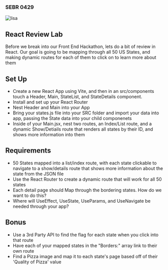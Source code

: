 ### SEBR 0429

![lisa](https://m.media-amazon.com/images/M/MV5BMDVkZDIxN2EtMDY0Ny00OGM0LThlNzYtYTEyNzRhNGQ1NzlmXkEyXkFqcGdeQXVyNjU0NTU2Mjc@._V1_.jpg)

## React Review Lab

Before we break into our Front End Hackathon, lets do a bit of review in React. Our goal is going to be mapping through all 50 US States, and making dynamic routes for each of them to click on to learn more about them

## Set Up

- Create a new React App using Vite, and then in an src/components touch a Header, Main, StateList, and StateDetails component.
- Install and set up your React Router
- Nest Header and Main into your App
- Bring your states.js file into your SRC folder and import your data into app, passing the State data into your child componenets
- Inside of your Main.jsx, nest two routes, an Index/List route, and a dynamic Show/Detiails route that renders all states by their ID, and shows more information into them

## Requirements
- 50 States mapped into a list/index route, with each state clickable to navigate to a show/details route that shows more information about the state from the JSON file
- Use the React Router to create a dynamic route that will work for all 50 states
- Each detail page should Map through the bordering states. How do we want to do this?
- Where will UseEffect, UseState, UseParams, and UseNavigate be needed through your app?

## Bonus
- Use a 3rd Party API to find the flag for each state when you click into that route
- Have each of your mapped states in the "Borders:" array link to their own route
- Find a Pizza image and map it to each state's page based off of their 'Quality of Pizza' value
